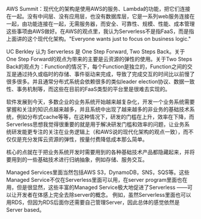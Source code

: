 
AWS Summit：现代化的架构是使用AWS的服务、Lambda的功能，把它们连接在一起。没有中间层、没有应用层，也没有数据库层，它是一系列web服务连接在一起，由功能连接在一起，无需服务器，而安全、可靠性、规模、性能、成本管理这些事项由AWS做好。在AWS的观点里，我认为Serverless不是指FaaS，而是指上面讲的这个现代化架构。"Everyone wants just to focus on business logic."

UC Berkley 认为 Serverless 是 One Step Forward, Two Steps Back。关于One Step Forward的观点为带来的主要是云资源的弹性的使用。关于Two Steps Back的观点为：Function的情况下，每个Function是独立的，Function之间的交互是通过持久或临时的存储、事件驱动来完成，导致了完成交互的时间比以前慢了很多很多。并且通常分布式系统会依赖很多的类似leader election协议、数据一致性、事务机制等，而这些在目前的FaaS类型的平台里是很难去实现的。

软件发展到今天，多数企业的业务系统开始越来越复杂化，开发一个业务系统需要掌握和关注的知识点越来越多，并且系统中出现了越来越多的非业务的基础技术系统，例如分布式cache等等，在这种情况下，研发的门槛在上升，效率在下降，而Serverless思想我觉得很重要的就是用于解决研发门槛和效率的问题，让业务系统研发能更专注的关注在业务逻辑上（和AWS说的现代化架构的观点一致），而不仅仅是充分发挥云资源的弹性，按量付费降低成本那么简单。

核心的点就在于把业务系统开发时需要用到的各种基础技术产品都隐藏起来，并将要用到的一些基础技术进行归纳抽象，例如存储、服务交互。

Managed Services里面当然包括AWS S3，DynamoDB，SNS，SQS等。这些Managed Service不仅在Serverless里面可以用，在server program里面也在用，但是很显然，这些丰富的Managed Service极大地促进了Serverless ——可以让开发者在体感上完全去除server的概念。 例如，虽然Serverless里面也可以用RDS，但因为RDS后面你还需要自己管理Server，因此总体的感觉依然是Server based。